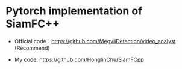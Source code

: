 # Pytorch implementation of SiamFC++
- Official code：https://github.com/MegviiDetection/video_analyst (Recommend)

- My code: https://github.com/HonglinChu/SiamFCpp 
